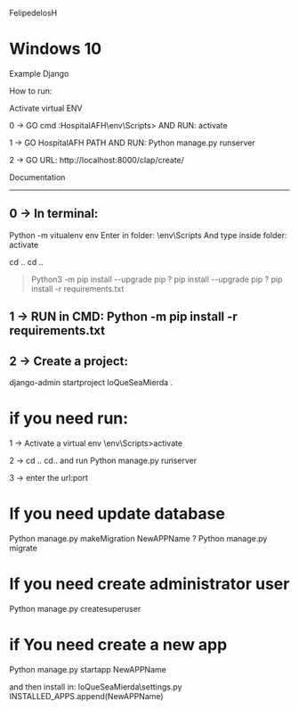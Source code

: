 FelipedelosH
# Windows 10
Example Django

How to run:

Activate virtual ENV

0 -> GO cmd :HospitalAFH\env\Scripts> AND RUN: activate 

1 -> GO HospitalAFH PATH AND RUN: Python manage.py runserver

2 -> GO URL:
http://localhost:8000/clap/create/ 






Documentation
______
## 0 -> In terminal: 
Python -m vitualenv env
Enter in folder:
\env\Scripts 
And type inside folder:
activate

cd ..  cd ..

>Python3 -m pip  install --upgrade pip ?
pip install --upgrade pip ? 
pip install -r requirements.txt

## 1 -> RUN in CMD: Python -m pip install -r requirements.txt

## 2 -> Create a project:

django-admin startproject loQueSeaMierda .

# if you need run:

1 -> Activate a virtual env
\env\Scripts>activate

2 -> cd .. cd.. and run
Python manage.py runserver

3 -> enter the url:port


# If you need update database
Python manage.py makeMigration NewAPPName ?
Python manage.py migrate

# If you need create administrator user

Python manage.py createsuperuser

# if You need create a new app

Python manage.py startapp NewAPPName

and then install in: loQueSeaMierda\settings.py
INSTALLED_APPS.append(NewAPPName)